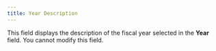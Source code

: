 ```yaml
---
title: Year Description
---
```



This field displays the description of the fiscal year selected in the  **Year** field. You cannot modify  this field.
